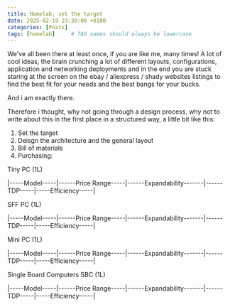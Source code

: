 ```yaml
---
title: Homelab, set the target
date: 2025-02-19 23:30:00 +0100
categories: [Posts]
tags: [homelab]     # TAG names should always be lowercase
---
```


We've all been there at least once, if you are like me, many times! A lot of cool ideas, the brain crunching a lot of different layouts, configurations, application and networking deployments and in the end you are stuck staring at the screen on the ebay / aliexpress / shady websites listings to find the best fit for your needs and the best bangs for your bucks.

And i am exactly there. 

Therefore i thought, why not going through a design process, why not to write about this in the first place in a structured way, a little bit like this:

1. Set the target
2. Deisgn the architecture and the general layout
3. Bill of materials
4. Purchasing: 

Tiny PC (1L)

|-----Model-----|------Price Range-----|------Expandability-------|------TDP-----|-----Efficiency-----|

SFF PC (1L)

|-----Model-----|------Price Range-----|------Expandability-------|------TDP-----|-----Efficiency-----|

Mini PC (1L)

|-----Model-----|------Price Range-----|------Expandability-------|------TDP-----|-----Efficiency-----|

Single Board Computers SBC (1L)

|-----Model-----|------Price Range-----|------Expandability-------|------TDP-----|-----Efficiency-----|